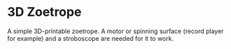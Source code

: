 # 3D Zoetrope
A simple 3D-printable zoetrope. A motor or spinning surface (record player for example) and a stroboscope are needed for it to work.
